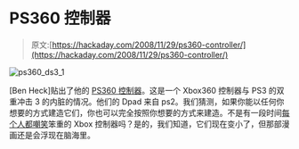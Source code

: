 # PS360 控制器

> 原文:[https://hackaday.com/2008/11/29/ps360-controller/](https://hackaday.com/2008/11/29/ps360-controller/)

![ps360_ds3_1](../Images/4ead456fcf37229fd4ccf23f281755a1.png "ps360_ds3_1")

[Ben Heck]贴出了他的 [PS360 控制器](http://benheck.com/11-29-2008/ps360-controller-from-dual-shock-3)。这是一个 Xbox360 控制器与 PS3 的双重冲击 3 的内脏的情况。他们的 Dpad 来自 ps2。我们猜测，如果你能以任何你想要的方式建造它们，你也可以完全按照你想要的方式来建造。不是有一段时间[每个人都嘲笑](http://www.penny-arcade.com/comic/2001/11/28/)笨重的 Xbox 控制器吗？是的，我们知道，它们现在变小了，但那部漫画还是会浮现在脑海里。